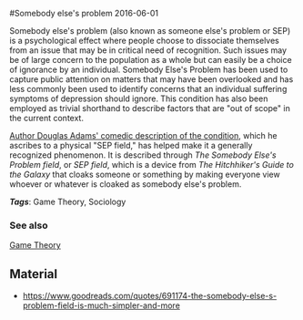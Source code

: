 
#Somebody else's problem
2016-06-01

Somebody else's problem (also known as someone else's problem or SEP) is a psychological effect where people choose to dissociate themselves from an issue that may be in critical need of recognition. Such issues may be of large concern to the population as a whole but can easily be a choice of ignorance by an individual. 
Somebody Else's Problem has been used to capture public attention on matters that may have been overlooked and has less commonly been used to identify concerns that an individual suffering symptoms of depression should ignore. This condition has also been employed as trivial shorthand to describe factors that are "out of scope" in the current context.

[Author Douglas Adams' comedic description of the condition](https://www.goodreads.com/quotes/691174-the-somebody-else-s-problem-field-is-much-simpler-and-more), which he ascribes to a physical "SEP field," has helped make it a generally recognized phenomenon. It is described through *The Somebody Else's Problem field*, or *SEP field*, which is a device from *The Hitchhiker's Guide to the Galaxy* that cloaks someone or something by making everyone view whoever or whatever is cloaked as somebody else's problem.

***Tags***: Game Theory, Sociology

### See also
[Game Theory](/game_theory)
## Material
* https://www.goodreads.com/quotes/691174-the-somebody-else-s-problem-field-is-much-simpler-and-more


